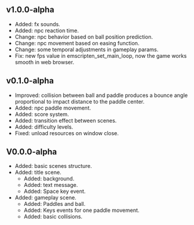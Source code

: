 ## v1.0.0-alpha
* Added: fx sounds.
* Added: npc reaction time.
* Change: npc behavior based on ball position prediction.
* Change: npc movement based on easing function.
* Change: some temporal adjustments in gameplay params.
* Fix: new fps value in emscripten_set_main_loop, now the game works smooth in web browser.

## v0.1.0-alpha
* Improved: collision between ball and paddle produces a bounce angle proportional to impact distance to the paddle center.
* Added: npc paddle movement.
* Added: score system.
* Added: transition effect between scenes.
* Added: difficulty levels.
* Fixed: unload resources on window close.

## V0.0.0-alpha
* Added: basic scenes structure.
* Added: title scene.
  - Added: background.
  - Added: text message.
  - Added: Space key event.
* Added: gameplay scene.
  - Added: Paddles and ball.
  - Added: Keys events for one paddle movement.
  - Added: basic collisions.